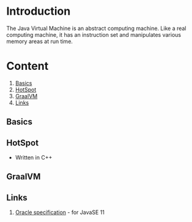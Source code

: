# Introduction
The Java Virtual Machine is an abstract computing machine. Like a real computing machine, it has an instruction set and manipulates various memory areas at run time.

# Content
1. [Basics](#basics)
2. [HotSpot](#hotspot)
3. [GraalVM](#graalvm)
4. [Links](#links)

## Basics

## HotSpot
- Written in С++

## GraalVM

## Links
1. [Oracle specification](https://docs.oracle.com/javase/specs/jvms/se11/html/index.html) - for JavaSE 11

